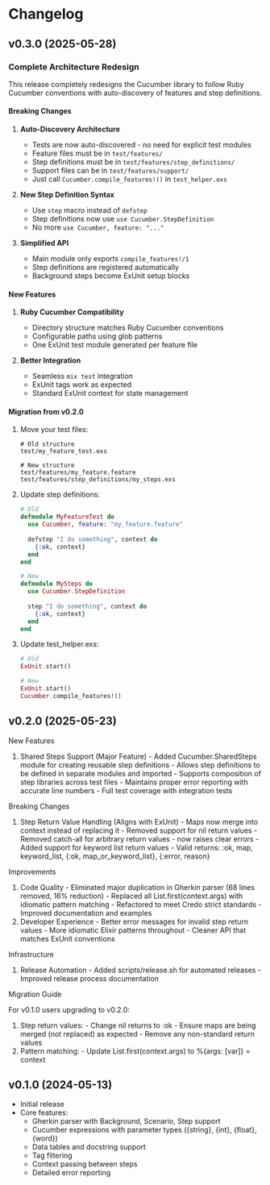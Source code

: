 # Changelog

## v0.3.0 (2025-05-28)

### Complete Architecture Redesign

This release completely redesigns the Cucumber library to follow Ruby Cucumber conventions with auto-discovery of features and step definitions.

#### Breaking Changes

1. **Auto-Discovery Architecture**
   - Tests are now auto-discovered - no need for explicit test modules
   - Feature files must be in `test/features/`
   - Step definitions must be in `test/features/step_definitions/`
   - Support files can be in `test/features/support/`
   - Just call `Cucumber.compile_features!()` in `test_helper.exs`

2. **New Step Definition Syntax**
   - Use `step` macro instead of `defstep`
   - Step definitions now use `use Cucumber.StepDefinition`
   - No more `use Cucumber, feature: "..."`

3. **Simplified API**
   - Main module only exports `compile_features!/1`
   - Step definitions are registered automatically
   - Background steps become ExUnit setup blocks

#### New Features

1. **Ruby Cucumber Compatibility**
   - Directory structure matches Ruby Cucumber conventions
   - Configurable paths using glob patterns
   - One ExUnit test module generated per feature file

2. **Better Integration**
   - Seamless `mix test` integration
   - ExUnit tags work as expected
   - Standard ExUnit context for state management

#### Migration from v0.2.0

1. Move your test files:
   ```
   # Old structure
   test/my_feature_test.exs

   # New structure
   test/features/my_feature.feature
   test/features/step_definitions/my_steps.exs
   ```

2. Update step definitions:
   ```elixir
   # Old
   defmodule MyFeatureTest do
     use Cucumber, feature: "my_feature.feature"
     
     defstep "I do something", context do
       {:ok, context}
     end
   end

   # New
   defmodule MySteps do
     use Cucumber.StepDefinition
     
     step "I do something", context do
       {:ok, context}
     end
   end
   ```

3. Update test_helper.exs:
   ```elixir
   # Old
   ExUnit.start()

   # New
   ExUnit.start()
   Cucumber.compile_features!()
   ```

## v0.2.0 (2025-05-23)

 New Features

  1. Shared Steps Support (Major Feature)
    - Added Cucumber.SharedSteps module for creating reusable step definitions
    - Allows step definitions to be defined in separate modules and imported
    - Supports composition of step libraries across test files
    - Maintains proper error reporting with accurate line numbers
    - Full test coverage with integration tests

  Breaking Changes

  1. Step Return Value Handling (Aligns with ExUnit)
    - Maps now merge into context instead of replacing it
    - Removed support for nil return values
    - Removed catch-all for arbitrary return values - now raises clear errors
    - Added support for keyword list return values
    - Valid returns: :ok, map, keyword_list, {:ok, map_or_keyword_list}, {:error, reason}

  Improvements

  1. Code Quality
    - Eliminated major duplication in Gherkin parser (68 lines removed, 16% reduction)
    - Replaced all List.first(context.args) with idiomatic pattern matching
    - Refactored to meet Credo strict standards
    - Improved documentation and examples
  2. Developer Experience
    - Better error messages for invalid step return values
    - More idiomatic Elixir patterns throughout
    - Cleaner API that matches ExUnit conventions

  Infrastructure

  1. Release Automation
    - Added scripts/release.sh for automated releases
    - Improved release process documentation

  Migration Guide

  For v0.1.0 users upgrading to v0.2.0:

  1. Step return values:
    - Change nil returns to :ok
    - Ensure maps are being merged (not replaced) as expected
    - Remove any non-standard return values
  2. Pattern matching:
    - Update List.first(context.args) to %{args: [var]} = context

## v0.1.0 (2024-05-13)

* Initial release
* Core features:
  * Gherkin parser with Background, Scenario, Step support
  * Cucumber expressions with parameter types ({string}, {int}, {float}, {word})
  * Data tables and docstring support
  * Tag filtering
  * Context passing between steps
  * Detailed error reporting
